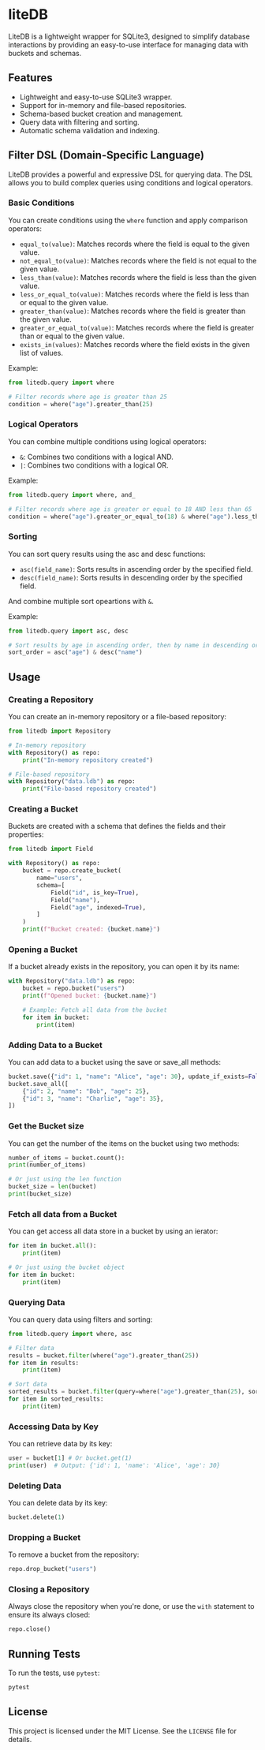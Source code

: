 # liteDB

LiteDB is a lightweight wrapper for SQLite3, designed to simplify database interactions by providing an easy-to-use interface for managing data with buckets and schemas.

## Features

- Lightweight and easy-to-use SQLite3 wrapper.
- Support for in-memory and file-based repositories.
- Schema-based bucket creation and management.
- Query data with filtering and sorting.
- Automatic schema validation and indexing.

## Filter DSL (Domain-Specific Language)

LiteDB provides a powerful and expressive DSL for querying data. The DSL allows you to build complex queries using conditions and logical operators.

### Basic Conditions

You can create conditions using the `where` function and apply comparison operators:

- `equal_to(value)`: Matches records where the field is equal to the given value.
- `not_equal_to(value)`: Matches records where the field is not equal to the given value.
- `less_than(value)`: Matches records where the field is less than the given value.
- `less_or_equal_to(value)`: Matches records where the field is less than or equal to the given value.
- `greater_than(value)`: Matches records where the field is greater than the given value.
- `greater_or_equal_to(value)`: Matches records where the field is greater than or equal to the given value.
- `exists_in(values)`: Matches records where the field exists in the given list of values.

Example:

```python
from litedb.query import where

# Filter records where age is greater than 25
condition = where("age").greater_than(25)
```

### Logical Operators
You can combine multiple conditions using logical operators:

- `&`: Combines two conditions with a logical AND.
- `|`: Combines two conditions with a logical OR.

Example:
```python
from litedb.query import where, and_

# Filter records where age is greater or equal to 18 AND less than 65
condition = where("age").greater_or_equal_to(18) & where("age").less_than(65)
```

### Sorting

You can sort query results using the asc and desc functions:

- `asc(field_name)`: Sorts results in ascending order by the specified field.
- `desc(field_name)`: Sorts results in descending order by the specified field.

And combine multiple sort opeartions with `&`.

Example:
```python
from litedb.query import asc, desc

# Sort results by age in ascending order, then by name in descending order
sort_order = asc("age") & desc("name")
```

## Usage
### Creating a Repository
You can create an in-memory repository or a file-based repository:

```python
from litedb import Repository

# In-memory repository
with Repository() as repo:
    print("In-memory repository created")

# File-based repository
with Repository("data.ldb") as repo:
    print("File-based repository created")
```

### Creating a Bucket
Buckets are created with a schema that defines the fields and their properties:

```python
from litedb import Field

with Repository() as repo:
    bucket = repo.create_bucket(
        name="users",
        schema=[
            Field("id", is_key=True),
            Field("name"),
            Field("age", indexed=True),
        ]
    )
    print(f"Bucket created: {bucket.name}")
```

### Opening a Bucket
If a bucket already exists in the repository, you can open it by its name:

```python
with Repository("data.ldb") as repo:
    bucket = repo.bucket("users")
    print(f"Opened bucket: {bucket.name}")

    # Example: Fetch all data from the bucket
    for item in bucket:
        print(item)
```

### Adding Data to a Bucket
You can add data to a bucket using the save or save_all methods:

```python
bucket.save({"id": 1, "name": "Alice", "age": 30}, update_if_exists=False)
bucket.save_all([
    {"id": 2, "name": "Bob", "age": 25},
    {"id": 3, "name": "Charlie", "age": 35},
])
```

### Get the Bucket size
You can get the number of the items on the bucket using two methods:

```python
number_of_items = bucket.count():
print(number_of_items)

# Or just using the len function
bucket_size = len(bucket)
print(bucket_size)
```

### Fetch all data from a Bucket
You can get access all data store in a bucket by using an ierator:

```python
for item in bucket.all():
    print(item)

# Or just using the bucket object
for item in bucket:
    print(item)
```

### Querying Data
You can query data using filters and sorting:

```python
from litedb.query import where, asc

# Filter data
results = bucket.filter(where("age").greater_than(25))
for item in results:
    print(item)

# Sort data
sorted_results = bucket.filter(query=where("age").greater_than(25), sort=asc("age"))
for item in sorted_results:
    print(item)
```

### Accessing Data by Key
You can retrieve data by its key:

```python
user = bucket[1] # Or bucket.get(1)
print(user)  # Output: {'id': 1, 'name': 'Alice', 'age': 30}
```

### Deleting Data
You can delete data by its key:

```python
bucket.delete(1)
```

### Dropping a Bucket
To remove a bucket from the repository:

```python
repo.drop_bucket("users")
```

### Closing a Repository
Always close the repository when you're done, or use the `with` statement to ensure its always closed:

```python
repo.close()
```

## Running Tests
To run the tests, use `pytest`:

```sh
pytest
```

## License
This project is licensed under the MIT License. See the `LICENSE` file for details.